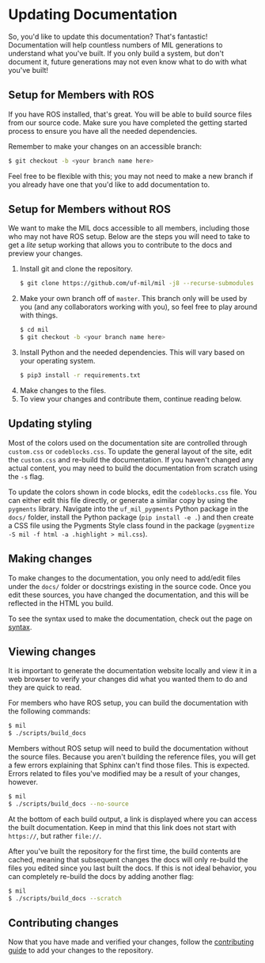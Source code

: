 # Updating Documentation
So, you'd like to update this documentation? That's fantastic! Documentation will help
countless numbers of MIL generations to understand what you've built. If you only build
a system, but don't document it, future generations may not even know what to do with
what you've built!

## Setup for Members with ROS

If you have ROS installed, that's great. You will be able to build source files
from our source code. Make sure you have completed the getting started process
to ensure you have all the needed dependencies.

Remember to make your changes on an accessible branch:
```bash
$ git checkout -b <your branch name here>
```

Feel free to be flexible with this; you may not need to make a new branch if you
already have one that you'd like to add documentation to.

## Setup for Members without ROS

We want to make the MIL docs accessible to all members, including those who
may not have ROS setup. Below are the steps you will need to take to get a _lite_
setup working that allows you to contribute to the docs and preview your changes.

1.  Install git and clone the repository.
    ```bash
    $ git clone https://github.com/uf-mil/mil -j8 --recurse-submodules
    ```
2.  Make your own branch off of `master`. This branch only will be used by you
    (and any collaborators working with you), so feel free to play around with things.
    ```bash
    $ cd mil
    $ git checkout -b <your branch name here>
    ```
3.  Install Python and the needed dependencies. This will vary based on your
    operating system.
    ```bash
    $ pip3 install -r requirements.txt
    ```
4.  Make changes to the files.
5.  To view your changes and contribute them, continue reading below.

## Updating styling

Most of the colors used on the documentation site are controlled through `custom.css`
or `codeblocks.css`. To update the general layout of the site, edit the `custom.css`
and re-build the documentation. If you haven't changed any actual content, you may
need to build the documentation from scratch using the `-s` flag.

To update the colors shown in code blocks, edit the `codeblocks.css` file. You can
either edit this file directly, or generate a similar copy by using the `pygments`
library. Navigate into the `uf_mil_pygments` Python package in the `docs/` folder,
install the Python package (`pip install -e .`) and then create a CSS file using
the Pygments Style class found in the package (`pygmentize -S mil -f html -a .highlight > mil.css`).

## Making changes
To make changes to the documentation, you only need to add/edit files under
the `docs/` folder or docstrings existing in the source code. Once you edit these
sources, you have changed the documentation, and this will be reflected in the
HTML you build.

To see the syntax used to make the documentation, check out the page on [syntax](/software/documentation_syntax.md).

## Viewing changes
It is important to generate the documentation website locally and view it in a
web browser to verify your changes did what you wanted them to do and they are
quick to read.

For members who have ROS setup, you can build the documentation with the following
commands:

```bash
$ mil
$ ./scripts/build_docs
```

Members without ROS setup will need to build the documentation without the source
files. Because you aren't building the reference files, you will get a few errors
explaining that Sphinx can't find those files. This is expected. Errors related
to files you've modified may be a result of your changes, however.

```bash
$ mil
$ ./scripts/build_docs --no-source
```

At the bottom of each build output, a link is displayed where you can access
the built documentation. Keep in mind that this link does not start with `https://`,
but rather `file://`.

After you've built the repository for the first time, the build contents are cached,
meaning that subsequent changes the docs will only re-build the files you edited
since you last built the docs. If this is not ideal behavior, you can completely
re-build the docs by adding another flag:
```bash
$ mil
$ ./scripts/build_docs --scratch
```

## Contributing changes
Now that you have made and verified your changes, follow the [contributing guide](contributing)
to add your changes to the repository.
